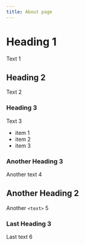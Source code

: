 ```yaml
---
title: About page
---
```


# Heading 1

Text 1

## Heading 2

Text 2

### Heading 3

Text 3

- item 1
- item 2
- item 3

### Another Heading 3

<p class="test">Another text 4</p>

## Another Heading 2

Another `<text>` 5

### Last Heading 3

Last text 6 
